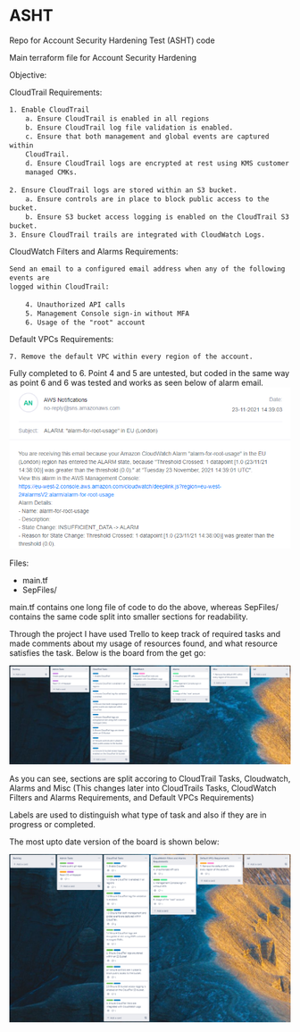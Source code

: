 # ASHT
Repo for Account Security Hardening Test (ASHT) code


Main terraform file for Account Security Hardening

Objective:

CloudTrail Requirements:

    1. Enable CloudTrail
        a. Ensure CloudTrail is enabled in all regions
        b. Ensure CloudTrail log file validation is enabled.
        c. Ensure that both management and global events are captured within
        CloudTrail.
        d. Ensure CloudTrail logs are encrypted at rest using KMS customer
        managed CMKs.

    2. Ensure CloudTrail logs are stored within an S3 bucket.
        a. Ensure controls are in place to block public access to the bucket.
        b. Ensure S3 bucket access logging is enabled on the CloudTrail S3 bucket.
    3. Ensure CloudTrail trails are integrated with CloudWatch Logs.

CloudWatch Filters and Alarms Requirements:

    Send an email to a configured email address when any of the following events are
    logged within CloudTrail:

        4. Unauthorized API calls
        5. Management Console sign-in without MFA
        6. Usage of the "root" account

Default VPCs Requirements:

    7. Remove the default VPC within every region of the account.


Fully completed to 6. Point 4 and 5 are untested, but coded in the same way as point 6
and 6 was tested and works as seen below of alarm email. ![RootUsageWorks](RootUsageWorks.PNG)



Files:

- main.tf
- SepFiles/

main.tf contains one long file of code to do the above, whereas SepFiles/ contains the same code 
split into smaller sections for readability.

Through the project I have used Trello to keep track of required tasks and made comments about
my usage of resources found, and what resource satisfies the task. Below is the board from the get go:

![Trellov2](Trellov2.PNG)

As you can see, sections are split accoring to CloudTrail Tasks, Cloudwatch, Alarms and Misc (This changes
later into CloudTrails Tasks, CloudWatch Filters and Alarms Requirements, and Default VPCs Requirements)

Labels are used to distinguish what type of task and also if they are in progress or completed.

The most upto date version of the board is shown below:

![trellov3](trellov3.PNG)



